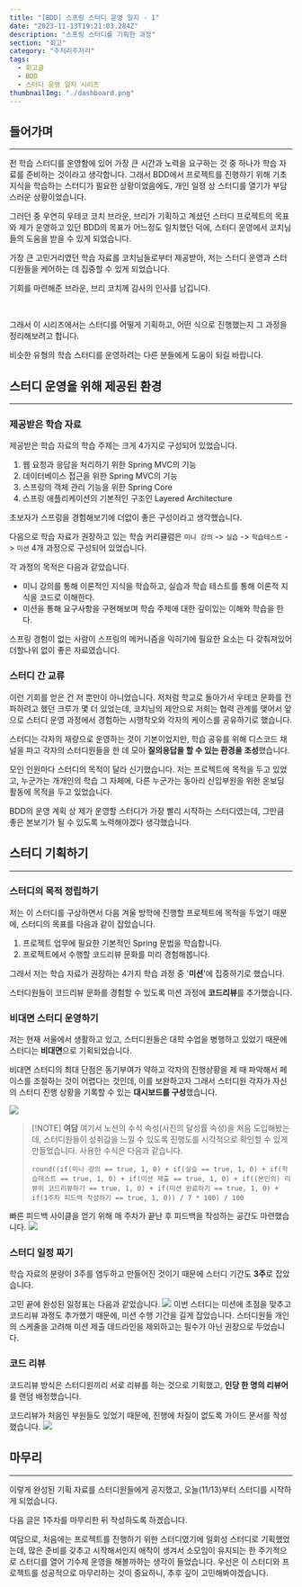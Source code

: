 ```yaml
---
title: "[BDD] 스프링 스터디 운영 일지 - 1"
date: "2023-11-13T19:21:03.284Z"
description: "스프링 스터디를 기획한 과정"
section: "회고" 
category: "주저리주저리"
tags:
  - 회고글
  - BDD
  - 스터디 운영 일지 시리즈
thumbnailImg: "./dashboard.png"
---
```


## 들어가며
---
전 학습 스터디를 운영함에 있어 가장 큰 시간과 노력을 요구하는 것 중 하나가 학습 자료를 준비하는 것이라고 생각합니다. 그래서 BDD에서 프로젝트를 진행하기 위해 기초 지식을 학습하는 스터디가 필요한 상황이었음에도, 개인 일정 상 스터디를 열기가 부담스러운 상황이었습니다.

그러던 중 우연히 우테코 코치 브라운, 브리가 기획하고 계셨던 스터디 프로젝트의 목표와 제가 운영하고 있던 BDD의 목표가 어느정도 일치했던 덕에, 스터디 운영에서 코치님들의 도움을 받을 수 있게 되었습니다.

가장 큰 고민거리였던 학습 자료를 코치님들로부터 제공받아, 저는 스터디 운영과 스터디원들을 케어하는 데 집중할 수 있게 되었습니다.

기회를 마련해준 브라운, 브리 코치께 감사의 인사를 남깁니다.

<br/>

그래서 이 시리즈에서는 스터디를 어떻게 기획하고, 어떤 식으로 진행했는지 그 과정을 정리해보려고 합니다.

비슷한 유형의 학습 스터디를 운영하려는 다른 분들에게 도움이 되길 바랍니다.

## 스터디 운영을 위해 제공된 환경
---
### 제공받은 학습 자료
제공받은 학습 자료의 학습 주제는 크게 4가지로 구성되어 있었습니다.
1. 웹 요청과 응답을 처리하기 위한 Spring MVC의 기능
2. 데이터베이스 접근을 위한 Spring MVC의 기능
3. 스프링의 객체 관리 기능을 위한 Spring Core
4. 스프링 애플리케이션의 기본적인 구조인 Layered Architecture

초보자가 스프링을 경험해보기에 더없이 좋은 구성이라고 생각했습니다.

다음으로 학습 자료가 권장하고 있는 학습 커리큘럼은 `미니 강의` -> `실습` -> `학습테스트` -> `미션` 4개 과정으로 구성되어 있었습니다.

각 과정의 목적은 다음과 같았습니다.
- 미니 강의를 통해 이론적인 지식을 학습하고, 실습과 학습 테스트를 통해 이론적 지식을 코드로 이해한다.
- 미션을 통해 요구사항을 구현해보며 학습 주제에 대한 깊이있는 이해와 학습을 한다.

스프링 경험이 없는 사람이 스프링의 메커니즘을 익히기에 필요한 요소는 다 갖춰져있어 더할나위 없이 좋은 자료였습니다.
### 스터디 간 교류
이런 기회를 얻은 건 저 뿐만이 아니었습니다. 저처럼 학교로 돌아가서 우테코 문화를 전파하려고 했던 크루가 몇 더 있었는데, 코치님의 제안으로 저희는 협력 관계를 맺어서 앞으로 스터디 운영 과정에서 경험하는 시행착오와 각자의 케이스를 공유하기로 했습니다.

스터디는 각자의 재량으로 운영하는 것이 기본이었지만, 학습 공유를 위해 디스코드 채널을 파고 각자의 스터디원들을 한 데 모아 **질의응답을 할 수 있는 환경을 조성**했습니다.

모인 인원마다 스터디의 목적이 달라 신기했습니다. 저는 프로젝트에 목적을 두고 있었고, 누군가는 개개인의 학습 그 자체에, 다른 누군가는 동아리 신입부원을 위한 온보딩 활동에 목적을 두고 있었습니다.

BDD의 운영 계획 상 제가 운영할 스터디가 가장 빨리 시작하는 스터디였는데, 그만큼 좋은 본보기가 될 수 있도록 노력해야겠다 생각했습니다.
## 스터디 기획하기
---
### 스터디의 목적 정립하기
저는 이 스터디를 구상하면서 다음 겨울 방학에 진행할 프로젝트에 목적을 두었기 때문에, 스터디의 목표를 다음과 같이 잡았습니다.

1. 프로젝트 업무에 필요한 기본적인 Spring 문법을 학습합니다.
2. 프로젝트에서 수행할 코드리뷰 문화를 미리 경험해봅니다.

그래서 저는 학습 자료가 권장하는 4가지 학습 과정 중 '**미션**'에 집중하기로 했습니다.

스터디원들이 코드리뷰 문화를 경험할 수 있도록 미션 과정에 **코드리뷰**를 추가했습니다.

### 비대면 스터디 운영하기
저는 현재 서울에서 생활하고 있고, 스터디원들은 대학 수업을 병행하고 있었기 때문에 스터디는 **비대면**으로 기획되었습니다.

비대면 스터디의 최대 단점은 동기부여가 약하고 각자의 진행상황을 제 때 파악해서 페이스를 조절하는 것이 어렵다는 것인데, 이를 보완하고자 그래서 스터디원 각자가 자신의 스터디 진행 상황을 기록할 수 있는 **대시보드를 구성**했습니다.

![](https://i.imgur.com/1vjx7pc.png)

> [!NOTE] **여담**
> 여기서 노션의 수식 속성(사진의 달성률 속성)을 처음 도입해봤는데, 스터디원들이 성취감을 느낄 수 있도록 진행도를 시각적으로 확인할 수 있게 만들었습니다.
> 사용한 수식은 다음과 같습니다.
> ```
> round((if(미니 강의 == true, 1, 0) + if(실습 == true, 1, 0) + if(학습테스트 == true, 1, 0) + if(미션 제출 == true, 1, 0) + if((본인의) 리뷰이 코드리뷰하기 == true, 1, 0) + if(미션 완료하기 == true, 1, 0) + if(1주차 피드백 작성하기 == true, 1, 0)) / 7 * 100) / 100
> ```

빠른 피드백 사이클을 얻기 위해 매 주차가 끝난 후 피드백을 작성하는 공간도 마련했습니다.
![](https://i.imgur.com/7MUrlD1.png)

### 스터디 일정 짜기
학습 자료의 분량이 3주를 염두하고 만들어진 것이기 때문에 스터디 기간도 **3주**로 잡았습니다.

고민 끝에 완성된 일정표는 다음과 같았습니다.
![](https://i.imgur.com/DJjXPNp.png)
이번 스터디는 미션에 초점을 맞추고 코드리뷰 과정도 추가했기 때문에, 미션 수행 기간을 길게 잡았습니다. 스터디원들 개인의 스케줄을 고려해 미션 제출 데드라인을 제외하고는 필수가 아닌 권장으로 두었습니다.

### 코드 리뷰
코드리뷰 방식은 스터디원끼리 서로 리뷰를 하는 것으로 기획했고, **인당 한 명의 리뷰어**를 랜덤 배정했습니다.

코드리뷰가 처음인 부원들도 있었기 때문에, 진행에 차질이 없도록 가이드 문서를 작성했습니다.
![](https://i.imgur.com/wdzhWC9.png)

## 마무리
---
이렇게 완성된 기획 자료를 스터디원들에게 공지했고, 오늘(11/13)부터 스터디를 시작하게 되었습니다.

다음 글은 1주차를 마무리한 뒤 작성하도록 하겠습니다.

여담으로, 처음에는 프로젝트를 진행하기 위한 스터디였기에 일회성 스터디로 기획했었는데, 많은 준비를 갖추고 시작해서인지 애착이 생겨서 소모임이 유지되는 한 주기적으로 스터디를 열어 기수제 운영을 해볼까하는 생각이 들었습니다. 우선은 이 스터디와 프로젝트를 성공적으로 마무리하는 것이 중요하니, 추후 깊이 고민해봐야겠습니다.